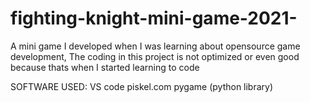 # fighting-knight-mini-game-2021-
A mini game I developed when I was learning about opensource game development, The coding in this project is not optimized or even good because thats when I started learning to code

SOFTWARE USED:
VS code
piskel.com
pygame (python library)
